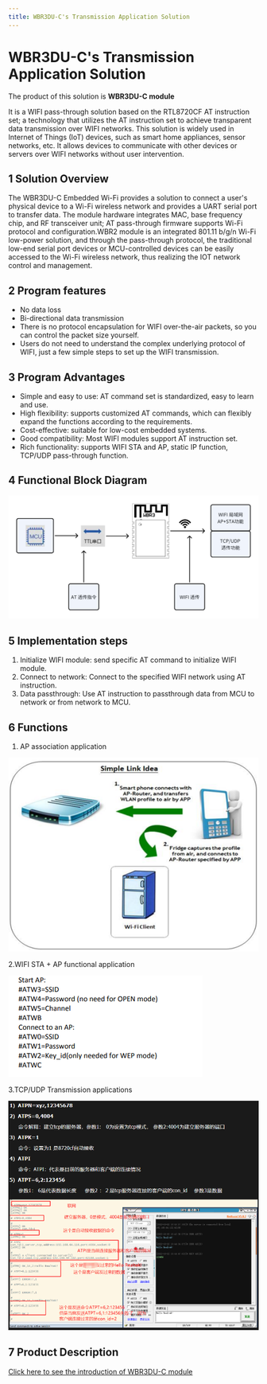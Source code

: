 ```yaml
---
title: WBR3DU-C's Transmission Application Solution
---
```



# WBR3DU-C's Transmission Application Solution



The product of this solution is **WBR3DU-C module** 

It is a WIFI pass-through solution based on the RTL8720CF AT instruction set; a technology that utilizes the AT instruction set to achieve transparent data transmission over WIFI networks. This solution is widely used in Internet of Things (IoT) devices, such as smart home appliances, sensor networks, etc. It allows devices to communicate with other devices or servers over WIFI networks without user intervention.

## 1 Solution Overview
The WBR3DU-C Embedded Wi-Fi provides a solution to connect a user's physical device to a Wi-Fi wireless network and provides a UART serial port to transfer data. The module hardware integrates MAC, base frequency chip, and RF transceiver unit; AT pass-through firmware supports Wi-Fi protocol and configuration.WBR2 module is an integrated 801.11 b/g/n Wi-Fi low-power solution, and through the pass-through protocol, the traditional low-end serial port devices or MCU-controlled devices can be easily accessed to the Wi-Fi wireless network, thus realizing the IOT network control and management.

## 2 Program features

- No data loss
- Bi-directional data transmission
- There is no protocol encapsulation for WIFI over-the-air packets, so you can control the packet size yourself.
- Users do not need to understand the complex underlying protocol of WIFI, just a few simple steps to set up the WIFI transmission.

## 3 Program Advantages

- Simple and easy to use: AT command set is standardized, easy to learn and use.
- High flexibility: supports customized AT commands, which can flexibly expand the functions according to the requirements.
- Cost-effective: suitable for low-cost embedded systems.
- Good compatibility: Most WIFI modules support AT instruction set.
- Rich functionality: supports WIFI STA and AP, static IP function, TCP/UDP pass-through function.

## 4 Functional Block Diagram
![functional block diagram](/assets/images/8720CF/功能框图.png)

## 5 Implementation steps
1. Initialize WIFI module: send specific AT command to initialize WIFI module.
2. Connect to network: Connect to the specified WIFI network using AT instruction.
3. Data passthrough: Use AT instruction to passthrough data from MCU to network or from network to MCU.


## 6 Functions

1. AP association application 

![AP association application ](/assets/images/8720CF/1280X1280AP关联应用.PNG)

2.WIFI STA + AP functional application

![WIFI STA + AP functional application](/assets/images/8720CF/1280X1280WIFISTAAP功能应用.PNG)

3.TCP/UDP Transmission applications 

![TCP/UDP Transmission applications](/assets/images/8720CF/1280X1280TCP-UDP透传应用.PNG)

## 7 Product Description
[Click here to see the introduction of WBR3DU-C module](../../products/8720cf/index.md)
